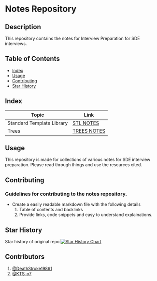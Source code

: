 # Notes Repository

## Description

This repository contains the notes for Interview Preparation for SDE interviews.

## Table of Contents

- [Index](#index)
- [Usage](#usage)
- [Contributing](#contributing)
- [Star History](#star-history)

## Index

| Topic                     | Link                           |
| ------------------------- | ------------------------------ |
| Standard Template Library | [STL NOTES](./STL_Notes.md)    |
| Trees                     | [TREES NOTES](./Tree_Notes.md) |

## Usage

This repository is made for collections of various notes for SDE interview preparation.
Please read through things and use the resources cited.

## Contributing

### Guidelines for contributing to the notes repository.

- Create a easily readable markdown file with the following details
  1. Table of contents and backlinks
  2. Provide links, code snippets and easy to understand explainations.

## Star History

Star history of original repo
[![Star History Chart](https://api.star-history.com/svg?repos=DeathStroke19891/CP_Notes&type=Date)](https://star-history.com/#DeathStroke19891/CP_Notesr&Date)

## Contributors

1. [@DeathStroke19891](https://github.com/DeathStroke19891)
2. [@KTS-o7](https://github.com/KTS-o7)
